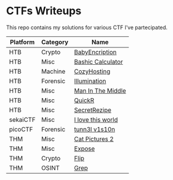 # CTFs Writeups

This repo contains my solutions for various CTF I've partecipated.


| Platform | Category | Name                                                                                                           |
| -------- | -------- | -------------------------------------------------------------------------------------------------------------- |
| HTB      | Crypto   | [BabyEncription](https://github.com/x1foideo/CTFs-Writeups/blob/main/HTB/Crypto/Baby%20Encryption.md)          |
| HTB      | Misc     | [Bashic Calculator](https://github.com/x1foideo/CTFs-Writeups/blob/main/HTB/Misc/Bashic%20Calculator.md)                                                                                                               |
| HTB      | Machine  | [CozyHosting](https://github.com/x1foideo/CTFs-Writeups/blob/main/HTB/Machines/CozyHosting.md)                 |
| HTB      | Forensic | [Illumination](https://github.com/x1foideo/CTFs-Writeups/blob/main/HTB/Forensics/Illuminaton.md)               |
| HTB      | Misc     | [Man In The Middle](https://github.com/x1foideo/CTFs-Writeups/blob/main/HTB/Misc/Man%20In%20The%20Middle.md)   |
| HTB      | Misc     | [QuickR](https://github.com/x1foideo/CTFs-Writeups/blob/main/HTB/Misc/QuickR.md)                               |
| HTB      | Misc     | [SecretRezipe](https://github.com/x1foideo/CTFs-Writeups/blob/main/HTB/Misc/SecretRezipe.md)                   |
| sekaiCTF | Misc     | [I love this world](https://github.com/x1foideo/CTFs-Writeups/blob/main/Sekai/2023/I%20love%20this%20world.md) |
| picoCTF  | Forensic | [tunn3l v1s10n](https://github.com/x1foideo/CTFs-Writeups/blob/main/picoCTF/Forensic/tunn3l%20v1s10n.md)       |
| THM      | Misc     | [Cat Pictures 2](https://github.com/x1foideo/CTFs-Writeups/blob/main/TryHackMe/Cat%20Pictures%202.md)          |
| THM      | Misc     | [Expose](https://github.com/x1foideo/CTFs-Writeups/blob/main/TryHackMe/Expose.md)                              |
| THM      | Crypto   | [Flip](https://github.com/x1foideo/CTFs-Writeups/blob/main/TryHackMe/Flip.md)                                  |
| THM      | OSINT    | [Grep](https://github.com/x1foideo/CTFs-Writeups/blob/main/TryHackMe/Grep.md)                                  |

